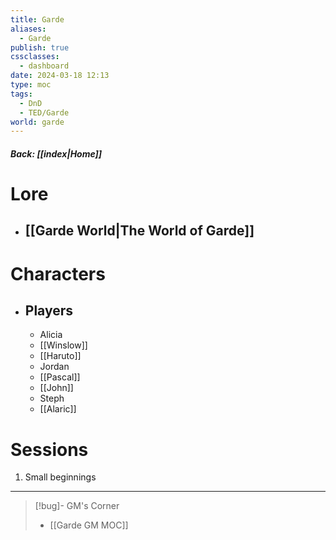 ```yaml
---
title: Garde
aliases:
  - Garde
publish: true
cssclasses:
  - dashboard
date: 2024-03-18 12:13
type: moc
tags:
  - DnD
  - TED/Garde
world: garde
---
```

##### Back: [[index|Home]]
# Lore
- ## [[Garde World|The World of Garde]]


# Characters
- ## Players
	- Alicia
	- [[Winslow]]
	- [[Haruto]]
	- Jordan
	- [[Pascal]]
	- [[John]]
	- Steph
	- [[Alaric]]

# Sessions
1. Small beginnings


---

> [!bug]- GM's Corner
> - [[Garde GM MOC]]